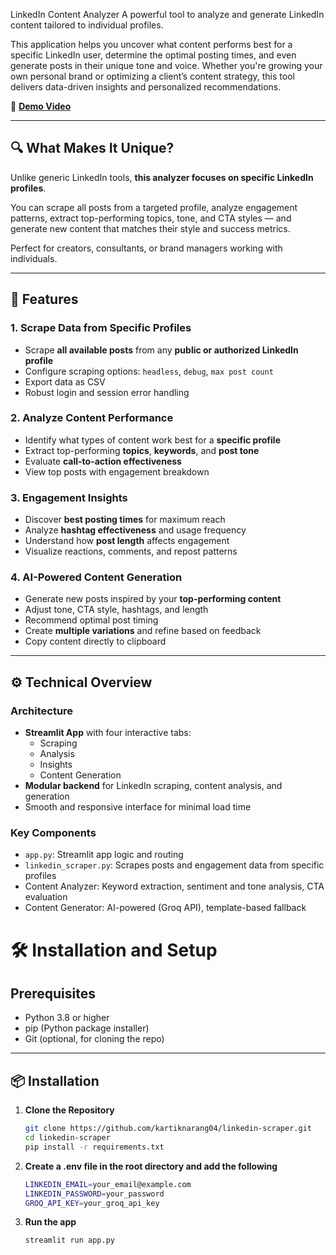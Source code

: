 LinkedIn Content Analyzer
A powerful tool to analyze and generate LinkedIn content tailored to individual profiles.

This application helps you uncover what content performs best for a specific LinkedIn user, determine the optimal posting times, and even generate posts in their unique tone and voice. Whether you're growing your own personal brand or optimizing a client’s content strategy, this tool delivers data-driven insights and personalized recommendations.

📎 [**Demo Video**](https://drive.google.com/file/d/10iJ4H6wCFZ_-wyjJBS37e1QpMxN8zaIk/view?usp=sharing)

---

## 🔍 What Makes It Unique?

Unlike generic LinkedIn tools, **this analyzer focuses on specific LinkedIn profiles**.

You can scrape all posts from a targeted profile, analyze engagement patterns, extract top-performing topics, tone, and CTA styles — and generate new content that matches their style and success metrics.

Perfect for creators, consultants, or brand managers working with individuals.

---

## 🚀 Features

### 1. Scrape Data from Specific Profiles
- Scrape **all available posts** from any **public or authorized LinkedIn profile**
- Configure scraping options: `headless`, `debug`, `max post count`
- Export data as CSV
- Robust login and session error handling

### 2. Analyze Content Performance
- Identify what types of content work best for a **specific profile**
- Extract top-performing **topics**, **keywords**, and **post tone**
- Evaluate **call-to-action effectiveness**
- View top posts with engagement breakdown

### 3. Engagement Insights
- Discover **best posting times** for maximum reach
- Analyze **hashtag effectiveness** and usage frequency
- Understand how **post length** affects engagement
- Visualize reactions, comments, and repost patterns

### 4. AI-Powered Content Generation
- Generate new posts inspired by your **top-performing content**
- Adjust tone, CTA style, hashtags, and length
- Recommend optimal post timing
- Create **multiple variations** and refine based on feedback
- Copy content directly to clipboard

---

## ⚙️ Technical Overview

### Architecture

- **Streamlit App** with four interactive tabs:
  - Scraping
  - Analysis
  - Insights
  - Content Generation
- **Modular backend** for LinkedIn scraping, content analysis, and generation
- Smooth and responsive interface for minimal load time

### Key Components

- `app.py`: Streamlit app logic and routing
- `linkedin_scraper.py`: Scrapes posts and engagement data from specific profiles
- Content Analyzer: Keyword extraction, sentiment and tone analysis, CTA evaluation
- Content Generator: AI-powered (Groq API), template-based fallback

# 🛠️ Installation and Setup

## Prerequisites

- Python 3.8 or higher
- pip (Python package installer)
- Git (optional, for cloning the repo)

---

## 📦 Installation

1. **Clone the Repository**
   ```bash
   git clone https://github.com/kartiknarang04/linkedin-scraper.git
   cd linkedin-scraper
   pip install -r requirements.txt
2. **Create a .env file in the root directory and add the following**
   ```bash
   LINKEDIN_EMAIL=your_email@example.com
   LINKEDIN_PASSWORD=your_password
   GROQ_API_KEY=your_groq_api_key
3. **Run the app**
   ```bash
   streamlit run app.py

